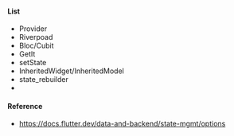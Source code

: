 #### List
- Provider
- Riverpoad
- Bloc/Cubit
- GetIt
- setState
- InheritedWidget/InheritedModel
- state_rebuilder
- 
#### Reference
- https://docs.flutter.dev/data-and-backend/state-mgmt/options
